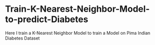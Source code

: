 # Train-K-Nearest-Neighbor-Model-to-predict-Diabetes
Here I train a K-Nearest Neighbor Model to train a Model on Pima Indian Diabetes Dataset
